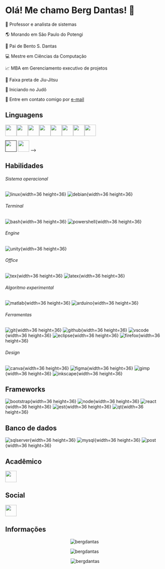 
# Olá! Me chamo Berg Dantas! 👋

:beginner: Professor e analista de sistemas

:earth_americas: Morando em São Paulo do Potengi

:baby: Pai de Bento S. Dantas

:computer: Mestre em Ciências da Computação

:chart_with_upwards_trend: MBA em Gerenciamento executivo de projetos

:kimono: Faixa preta de Jiu-Jitsu

:space_invader: Iniciando no Judô

:e-mail: Entre em contato comigo por [e-mail](mailto:bergdantas@msn.com)


## Linguagens

<img src="https://cdn.jsdelivr.net/gh/devicons/devicon@latest/icons/html5/html5-original.svg" width=36 height=36 /><img src="https://cdn.jsdelivr.net/gh/devicons/devicon@latest/icons/css3/css3-original.svg" width=36 height=36 /><img src="https://cdn.jsdelivr.net/gh/devicons/devicon@latest/icons/c/c-original.svg" width=36 height=36 /><img src="https://cdn.jsdelivr.net/gh/devicons/devicon@latest/icons/unifiedmodelinglanguage/unifiedmodelinglanguage-original.svg" width=36 height=36 /><img src="https://cdn.jsdelivr.net/gh/devicons/devicon@latest/icons/java/java-original.svg" width=36 height=36 /><img src="https://cdn.jsdelivr.net/gh/devicons/devicon@latest/icons/python/python-original.svg" width=36 height=36 /><img src="https://cdn.jsdelivr.net/gh/devicons/devicon@latest/icons/javascript/javascript-original.svg" width=36 height=36 /><img src="https://cdn.jsdelivr.net/gh/devicons/devicon@latest/icons/typescript/typescript-original.svg" width=36 height=36 />

<!-->
<a href=""><img src="" width=36 height=36></a>
<img src="" width=36 height=36>
-->


## Habilidades

###### Sistema operacional
![linux](https://cdn.jsdelivr.net/gh/devicons/devicon@latest/icons/linux/linux-original.svg){width=36 height=36}
![debian](https://cdn.jsdelivr.net/gh/devicons/devicon@latest/icons/debian/debian-original.svg){width=36 height=36}

###### Terminal

![bash](https://cdn.jsdelivr.net/gh/devicons/devicon@latest/icons/bash/bash-original.svg){width=36 height=36}
![powershell](https://cdn.jsdelivr.net/gh/devicons/devicon@latest/icons/powershell/powershell-original.svg
){width=36 height=36}

###### Engine

![unity](https://cdn.jsdelivr.net/gh/devicons/devicon@latest/icons/unity/unity-original.svg){width=36 height=36}

###### Office

![tex](https://cdn.jsdelivr.net/gh/devicons/devicon@latest/icons/tex/tex-original.svg){width=36 height=36}
![latex](https://cdn.jsdelivr.net/gh/devicons/devicon@latest/icons/latex/latex-original.svg){width=36 height=36}

###### Algoritmo experimental

![matlab](https://cdn.jsdelivr.net/gh/devicons/devicon@latest/icons/matlab/matlab-original.svg){width=36 height=36}
![arduíno](https://cdn.jsdelivr.net/gh/devicons/devicon@latest/icons/arduino/arduino-original.svg){width=36 height=36}

###### Ferramentas

![git](https://cdn.jsdelivr.net/gh/devicons/devicon@latest/icons/git/git-original.svg){width=36 height=36}
![github](https://cdn.jsdelivr.net/gh/devicons/devicon@latest/icons/github/github-original.svg){width=36 height=36}
![vscode](https://cdn.jsdelivr.net/gh/devicons/devicon@latest/icons/vscode/vscode-original.svg){width=36 height=36}
![eclipse](https://cdn.jsdelivr.net/gh/devicons/devicon@latest/icons/eclipse/eclipse-original.svg){width=36 height=36}
![firefox](https://cdn.jsdelivr.net/gh/devicons/devicon@latest/icons/firefox/firefox-original.svg){width=36 height=36}

###### Design
![canva](https://cdn.jsdelivr.net/gh/devicons/devicon@latest/icons/canva/canva-original.svg){width=36 height=36}
![figma](https://cdn.jsdelivr.net/gh/devicons/devicon@latest/icons/figma/figma-original.svg){width=36 height=36}
![gimp](https://cdn.jsdelivr.net/gh/devicons/devicon@latest/icons/gimp/gimp-original.svg){width=36 height=36}
![inkscape](https://cdn.jsdelivr.net/gh/devicons/devicon@latest/icons/inkscape/inkscape-original.svg){width=36 height=36}

## Frameworks

![bootstrap](https://cdn.jsdelivr.net/gh/devicons/devicon@latest/icons/bootstrap/bootstrap-original.svg){width=36 height=36}
![node](https://cdn.jsdelivr.net/gh/devicons/devicon@latest/icons/nodejs/nodejs-original.svg){width=36 height=36}
![react](https://cdn.jsdelivr.net/gh/devicons/devicon@latest/icons/react/react-original.svg){width=36 height=36}
![jest](https://cdn.jsdelivr.net/gh/devicons/devicon@latest/icons/jest/jest-plain.svg){width=36 height=36}
![qt](https://cdn.jsdelivr.net/gh/devicons/devicon@latest/icons/qt/qt-original.svg){width=36 height=36}

## Banco de dados
![sqlserver](https://cdn.jsdelivr.net/gh/devicons/devicon@latest/icons/microsoftsqlserver/microsoftsqlserver-original.svg){width=36 height=36}
![mysql](https://cdn.jsdelivr.net/gh/devicons/devicon@latest/icons/mysql/mysql-original.svg){width=36 height=36}
![post](https://cdn.jsdelivr.net/gh/devicons/devicon@latest/icons/postgresql/postgresql-original.svg){width=36 height=36}

## Acadêmico
<!-- [![Texto Alternativo](URL_da_Imagem)](URL_do_Link)-->
<a href="https://buscatextual.cnpq.br/buscatextual/visualizacv.do?id=K4296336Y9&tokenCaptchar=03AFcWeA783ag3NuwI0q-zIYFmkmASTMiIjDSR72_fRIs2WqB0vryXxgte4sB_Ok2FzEU1agJrFoqEFQ61MPY53hQAT_O7uXztXWJ9lLwYTINihOHGsWQ7XIM45G6KlqHhIrs5mE7o80o8mlh44U4hHLWKRTzU2c4l5hzgfOir-zWOvoZDM5Pnqo5ku37pl4_QVPwcL6FMt9p4DSSQl9vQThFZsLO2G6-06zX5G4QsXJNbczo0Ktj_TrZsgMtoo6SUwLDh1ue3K5PPWKFrDFcrGMBVBPBNfJDYAyC-50e7Krt55Vwi-Deak2XjDtkQpS_TxVJ24xGe8qeqxC2cHbGMdV8p-FVwkeK8qBWmFbYAlPlGsh2ymHyPqgWWXdENc3EJkZPuxDeMyI8jHuI-24NfEZrdWw7EtRhdqPhdY45v63G2_rIzKskPfrKcKhE-LJVE7WDyyprZQqJ11gdq6nNMrjK42M8Jxs0zgJ4DYxY9YmIYuWPWdwvdiMbBjMz5wBK9UEjXvz9jBh5Ondk-WRoLOA_WYRN6kf_k7i_r26IzqLTMOh9gSSnWG_cdNjjLn5djpFcX42B2Z8kZsEDplSyfpN9q72ISPeUWK23YZvEWwPt_cF8BcWTQJ531MpZOPd5rKVuBlN8OkSHFTJ8xdYNdlB7bjPWHeLpBVe6FpgXKN4wD0OZJYl--_58"><img src="https://www.ufpb.br/ppgs/contents/imagens/logo-lattes.png" width=36 height=36/></a> 

## Social

<a href="http://www.instagram.com/eumechamoberg"><img src="https://raw.githubusercontent.com/danielcranney/readme-generator/main/public/icons/socials/instagram.svg" width=36 height=36/></a> 


## Informações


<!-- profile views -->
<p align="center"> <img src="https://komarev.com/ghpvc/?username=bergdantas&label=Profile%20views&color=0e75b6&style=flat" alt="bergdantas" /> </p> 

<!-- languages </p>-->
<p align="center"><img  src="https://github-readme-stats.vercel.app/api/top-langs?username=bergdantas&show_icons=true&locale=en&layout=compact" alt="bergdantas" />

<!-- stats -->
<p align="center">&nbsp;<img  src="https://github-readme-stats.vercel.app/api?username=bergdantas&show_icons=true&locale=en" alt="bergdantas" /></p>